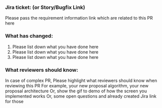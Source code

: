 ### Jira ticket: (or Story/Bugfix Link)
Please pass the requirement information link which are related to this PR here

### What has changed:
1. Please list down what you have done here
2. Please list down what you have done here
3. Please list down what you have done here

### What reviewers should know:
In case of complex PR, Please highlight what reviewers should know when reviewing this PR
For example, your new proposal algorithm, your new proposal architecture
Or, show the gif to demo of how the screen you implemented works
Or, some open questions and already created Jira link for those

